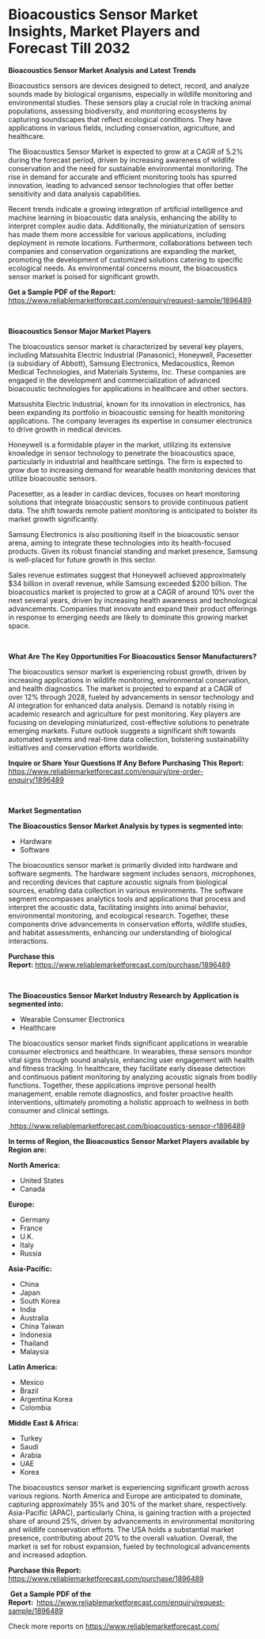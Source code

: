 <p><h1>Bioacoustics Sensor Market Insights, Market Players and Forecast Till 2032</h1></p><p><strong>Bioacoustics Sensor Market Analysis and Latest Trends</strong></p>
<p><p>Bioacoustics sensors are devices designed to detect, record, and analyze sounds made by biological organisms, especially in wildlife monitoring and environmental studies. These sensors play a crucial role in tracking animal populations, assessing biodiversity, and monitoring ecosystems by capturing soundscapes that reflect ecological conditions. They have applications in various fields, including conservation, agriculture, and healthcare.</p><p>The Bioacoustics Sensor Market is expected to grow at a CAGR of 5.2% during the forecast period, driven by increasing awareness of wildlife conservation and the need for sustainable environmental monitoring. The rise in demand for accurate and efficient monitoring tools has spurred innovation, leading to advanced sensor technologies that offer better sensitivity and data analysis capabilities. </p><p>Recent trends indicate a growing integration of artificial intelligence and machine learning in bioacoustic data analysis, enhancing the ability to interpret complex audio data. Additionally, the miniaturization of sensors has made them more accessible for various applications, including deployment in remote locations. Furthermore, collaborations between tech companies and conservation organizations are expanding the market, promoting the development of customized solutions catering to specific ecological needs. As environmental concerns mount, the bioacoustics sensor market is poised for significant growth.</p></p>
<p><strong>Get a Sample PDF of the Report:&nbsp;</strong> <a href="https://www.reliablemarketforecast.com/enquiry/request-sample/1896489?utm_campaign=1929&utm_medium=2&utm_source=Github&utm_content=ia&utm_term=13012025&utm_id=bioacoustics-sensor">https://www.reliablemarketforecast.com/enquiry/request-sample/1896489</a></p>
<p>&nbsp;</p>
<p><strong>Bioacoustics Sensor Major Market Players</strong></p>
<p><p>The bioacoustics sensor market is characterized by several key players, including Matsushita Electric Industrial (Panasonic), Honeywell, Pacesetter (a subsidiary of Abbott), Samsung Electronics, Medacoustics, Remon Medical Technologies, and Materials Systems, Inc. These companies are engaged in the development and commercialization of advanced bioacoustic technologies for applications in healthcare and other sectors.</p><p>Matsushita Electric Industrial, known for its innovation in electronics, has been expanding its portfolio in bioacoustic sensing for health monitoring applications. The company leverages its expertise in consumer electronics to drive growth in medical devices.</p><p>Honeywell is a formidable player in the market, utilizing its extensive knowledge in sensor technology to penetrate the bioacoustics space, particularly in industrial and healthcare settings. The firm is expected to grow due to increasing demand for wearable health monitoring devices that utilize bioacoustic sensors.</p><p>Pacesetter, as a leader in cardiac devices, focuses on heart monitoring solutions that integrate bioacoustic sensors to provide continuous patient data. The shift towards remote patient monitoring is anticipated to bolster its market growth significantly.</p><p>Samsung Electronics is also positioning itself in the bioacoustic sensor arena, aiming to integrate these technologies into its health-focused products. Given its robust financial standing and market presence, Samsung is well-placed for future growth in this sector.</p><p>Sales revenue estimates suggest that Honeywell achieved approximately $34 billion in overall revenue, while Samsung exceeded $200 billion. The bioacoustics market is projected to grow at a CAGR of around 10% over the next several years, driven by increasing health awareness and technological advancements. Companies that innovate and expand their product offerings in response to emerging needs are likely to dominate this growing market space.</p></p>
<p>&nbsp;</p>
<p><strong>What Are The Key Opportunities For Bioacoustics Sensor Manufacturers?</strong></p>
<p><p>The bioacoustics sensor market is experiencing robust growth, driven by increasing applications in wildlife monitoring, environmental conservation, and health diagnostics. The market is projected to expand at a CAGR of over 12% through 2028, fueled by advancements in sensor technology and AI integration for enhanced data analysis. Demand is notably rising in academic research and agriculture for pest monitoring. Key players are focusing on developing miniaturized, cost-effective solutions to penetrate emerging markets. Future outlook suggests a significant shift towards automated systems and real-time data collection, bolstering sustainability initiatives and conservation efforts worldwide.</p></p>
<p><strong>Inquire or Share Your Questions If Any Before Purchasing This Report:</strong> <a href="https://www.reliablemarketforecast.com/enquiry/pre-order-enquiry/1896489?utm_campaign=1929&utm_medium=2&utm_source=Github&utm_content=ia&utm_term=13012025&utm_id=bioacoustics-sensor">https://www.reliablemarketforecast.com/enquiry/pre-order-enquiry/1896489</a></p>
<p>&nbsp;</p>
<p><strong>Market Segmentation</strong></p>
<p><strong>The Bioacoustics Sensor Market Analysis by types is segmented into:</strong></p>
<p><ul><li>Hardware</li><li>Software</li></ul></p>
<p><p>The bioacoustics sensor market is primarily divided into hardware and software segments. The hardware segment includes sensors, microphones, and recording devices that capture acoustic signals from biological sources, enabling data collection in various environments. The software segment encompasses analytics tools and applications that process and interpret the acoustic data, facilitating insights into animal behavior, environmental monitoring, and ecological research. Together, these components drive advancements in conservation efforts, wildlife studies, and habitat assessments, enhancing our understanding of biological interactions.</p></p>
<p><strong>Purchase this Report:&nbsp;</strong><a href="https://www.reliablemarketforecast.com/purchase/1896489?utm_campaign=1929&utm_medium=2&utm_source=Github&utm_content=ia&utm_term=13012025&utm_id=bioacoustics-sensor">https://www.reliablemarketforecast.com/purchase/1896489</a></p>
<p>&nbsp;</p>
<p><strong>The Bioacoustics Sensor Market Industry Research by Application is segmented into:</strong></p>
<p><ul><li>Wearable Consumer Electronics</li><li>Healthcare</li></ul></p>
<p><p>The bioacoustics sensor market finds significant applications in wearable consumer electronics and healthcare. In wearables, these sensors monitor vital signs through sound analysis, enhancing user engagement with health and fitness tracking. In healthcare, they facilitate early disease detection and continuous patient monitoring by analyzing acoustic signals from bodily functions. Together, these applications improve personal health management, enable remote diagnostics, and foster proactive health interventions, ultimately promoting a holistic approach to wellness in both consumer and clinical settings.</p></p>
<p><a href="https://www.reliablemarketforecast.com/bioacoustics-sensor-r1896489?utm_campaign=1929&utm_medium=2&utm_source=Github&utm_content=ia&utm_term=13012025&utm_id=bioacoustics-sensor">&nbsp;https://www.reliablemarketforecast.com/bioacoustics-sensor-r1896489</a></p>
<p><strong>In terms of Region, the Bioacoustics Sensor Market Players available by Region are:</strong></p>
<p>
    <p> <strong> North America: </strong>
        <ul>
            <li>United States</li>
            <li>Canada</li>
        </ul>
        </p> 
    <p> <strong> Europe: </strong>
        <ul>
            <li>Germany</li>
            <li>France</li>
            <li>U.K.</li>
            <li>Italy</li>
            <li>Russia</li>
        </ul>
        </p> 
    <p> <strong> Asia-Pacific: </strong>
        <ul>
            <li>China</li>
            <li>Japan</li>
            <li>South Korea</li>
            <li>India</li>
            <li>Australia</li>
            <li>China Taiwan</li>
            <li>Indonesia</li>
            <li>Thailand</li>
            <li>Malaysia</li>
        </ul>
        </p> 
    <p> <strong> Latin America: </strong>
        <ul>
            <li>Mexico</li>
            <li>Brazil</li>
            <li>Argentina Korea</li>
            <li>Colombia</li>
        </ul>
        </p> 
    <p> <strong> Middle East & Africa: </strong>
        <ul>
            <li>Turkey</li>
            <li>Saudi</li>
            <li>Arabia</li>
            <li>UAE</li>
            <li>Korea</li>
        </ul>
    </p>
    </p>
<p><p>The bioacoustics sensor market is experiencing significant growth across various regions. North America and Europe are anticipated to dominate, capturing approximately 35% and 30% of the market share, respectively. Asia-Pacific (APAC), particularly China, is gaining traction with a projected share of around 25%, driven by advancements in environmental monitoring and wildlife conservation efforts. The USA holds a substantial market presence, contributing about 20% to the overall valuation. Overall, the market is set for robust expansion, fueled by technological advancements and increased adoption.</p></p>
<p><strong>Purchase this Report: </strong><a href="https://www.reliablemarketforecast.com/purchase/1896489?utm_campaign=1929&utm_medium=2&utm_source=Github&utm_content=ia&utm_term=13012025&utm_id=bioacoustics-sensor">https://www.reliablemarketforecast.com/purchase/1896489</a></p>
<p>&nbsp;<strong>Get a Sample PDF of the Report:&nbsp;&nbsp;</strong><a href="https://www.reliablemarketforecast.com/enquiry/request-sample/1896489?utm_campaign=1929&utm_medium=2&utm_source=Github&utm_content=ia&utm_term=13012025&utm_id=bioacoustics-sensor">https://www.reliablemarketforecast.com/enquiry/request-sample/1896489</a></p>
<p><strong></strong></p>
<p>Check more reports on <a href="https://www.reliablemarketforecast.com/?utm_campaign=1929&utm_medium=2&utm_source=Github&utm_content=ia&utm_term=13012025&utm_id=bioacoustics-sensor">https://www.reliablemarketforecast.com/</a></p>